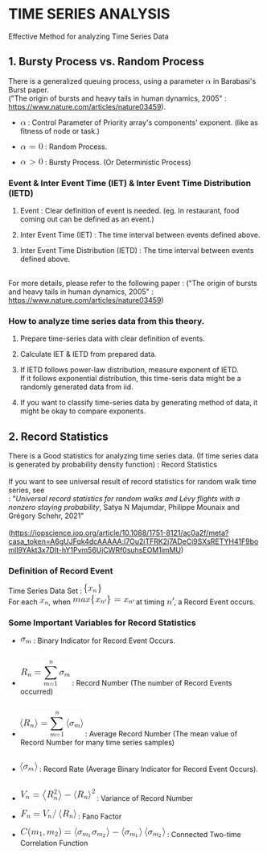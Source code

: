# TIME SERIES ANALYSIS

Effective Method for analyzing Time Series Data


## 1. Bursty Process vs. Random Process

There is a generalized queuing process, using a parameter ![math](https://github.com/IDAH-BITBOX/TIME_SERIES_ANALYSIS/blob/main/math_img/CodeCogsEqn.gif) in Barabasi's Burst paper.
</br>("The origin of bursts and heavy tails in human dynamics, 2005" : https://www.nature.com/articles/nature03459).

 * ![math](https://github.com/IDAH-BITBOX/TIME_SERIES_ANALYSIS/blob/main/math_img/CodeCogsEqn.gif) : Control Parameter of Priority array's components' exponent. (like as fitness of node or task.)

 * ![math](https://github.com/IDAH-BITBOX/TIME_SERIES_ANALYSIS/blob/main/math_img/CodeCogsEqn%20(1).gif) : Random Process.
 * ![math](https://github.com/IDAH-BITBOX/TIME_SERIES_ANALYSIS/blob/main/math_img/CodeCogsEqn%20(2).gif) : Bursty Process. (Or Deterministic Process)


### Event & Inter Event Time (IET) & Inter Event Time Distribution (IETD)
1. Event : Clear definition of event is needed. (eg. In restaurant, food coming out can be defined as an event.)

2. Inter Event Time (IET) : The time interval between events defined above.

3. Inter Event Time Distribution (IETD) : The time interval between events defined above.

</br>For more details, please refer to the following paper : ("The origin of bursts and heavy tails in human dynamics, 2005" : https://www.nature.com/articles/nature03459)


### How to analyze time series data from this theory.
1. Prepare time-series data with clear definition of events.

2. Calculate IET & IETD from prepared data.

3. If IETD follows power-law distribution, measure exponent of IETD.
</br>If it follows exponential distribution, this time-seris data might be a randomly generated data from iid.

4. If you want to classify time-series data by generating method of data, it might be okay to compare exponents.


## 2. Record Statistics

There is a Good statistics for analyzing time series data. (If time series data is generated by probability density function) : Record Statistics
</br></br> If you want to see universal result of record statistics for random walk time series, see</br> : "_Universal record statistics for random walks and Lévy flights with a nonzero staying probability_, Satya N Majumdar, Philippe Mounaix and Grégory Schehr, 2021"
</br></br>(https://iopscience.iop.org/article/10.1088/1751-8121/ac0a2f/meta?casa_token=A6gUJFqk4dcAAAAA:l7Ou2iTFRK2j7ADeCi9SXsRETYH41F9bomll9YAkt3x7Dlt-hY1Pvm56UjCWRf0suhsEOM1imMU)


### Definition of Record Event

Time Series Data Set : ![math](https://github.com/IDAH-BITBOX/TIME_SERIES_ANALYSIS/blob/main/math_img/CodeCogsEqn%20(6).gif)
</br> For each ![math](https://github.com/IDAH-BITBOX/TIME_SERIES_ANALYSIS/blob/main/math_img/CodeCogsEqn%20(5).gif), when ![math](https://github.com/IDAH-BITBOX/TIME_SERIES_ANALYSIS/blob/main/math_img/CodeCogsEqn%20(8).gif) at timing ![math](https://github.com/IDAH-BITBOX/TIME_SERIES_ANALYSIS/blob/main/math_img/CodeCogsEqn%20(9).gif), a Record Event occurs.


### Some Important Variables for Record Statistics

* ![math](https://github.com/IDAH-BITBOX/TIME_SERIES_ANALYSIS/blob/main/math_img/CodeCogsEqn%20(12).gif) : Binary Indicator for Record Event Occurs.</br></br>
* ![math](https://github.com/IDAH-BITBOX/TIME_SERIES_ANALYSIS/blob/main/math_img/CodeCogsEqn%20(11).gif) : Record Number (The number of Record Events occurred)</br></br>
* ![math](https://github.com/IDAH-BITBOX/TIME_SERIES_ANALYSIS/blob/main/math_img/CodeCogsEqn%20(10).gif) : Average Record Number (The mean value of Record Number for many time series samples)</br></br>
* ![math](https://github.com/IDAH-BITBOX/TIME_SERIES_ANALYSIS/blob/main/math_img/CodeCogsEqn%20(13).gif) : Record Rate (Average Binary Indicator for Record Event Occurs).</br></br>

* ![math](https://github.com/IDAH-BITBOX/TIME_SERIES_ANALYSIS/blob/main/math_img/CodeCogsEqn%20(16).gif) : Variance of Record Number
* ![math](https://github.com/IDAH-BITBOX/TIME_SERIES_ANALYSIS/blob/main/math_img/CodeCogsEqn%20(17).gif) : Fano Factor
* ![math](https://github.com/IDAH-BITBOX/TIME_SERIES_ANALYSIS/blob/main/math_img/CodeCogsEqn%20(18).gif) : Connected Two-time Correlation Function
